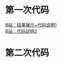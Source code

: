# 第一次代码
[B站：结果展示+代码说明1](https://www.bilibili.com/video/BV1Dc411c7SK/?vd_source=5747beb809cf06f158b6cb78772c8a44)<br>
[B站：代码说明2](https://www.bilibili.com/video/BV13N411e7Fp/)<br>
# 第二次代码
